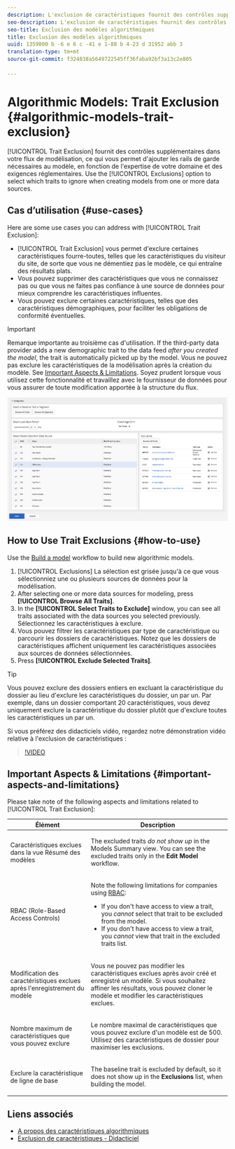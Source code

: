 ```yaml
---
description: L'exclusion de caractéristiques fournit des contrôles supplémentaires dans le processus de modélisation, ce qui vous permet d'ajouter les rails de garde nécessaires au modèle, en fonction de l'expertise de votre domaine et des exigences réglementaires. Utilisez l'option Exclusions pour sélectionner les caractéristiques à ignorer lors de la création de modèles à partir d'une ou de plusieurs sources de données.
seo-description: L'exclusion de caractéristiques fournit des contrôles supplémentaires dans le processus de modélisation, ce qui vous permet d'ajouter les rails de garde nécessaires au modèle, en fonction de l'expertise de votre domaine et des exigences réglementaires. Utilisez l'option Exclusions pour sélectionner les caractéristiques à ignorer lors de la création de modèles à partir d'une ou de plusieurs sources de données.
seo-title: Exclusion des modèles algorithmiques
title: Exclusion des modèles algorithmiques
uuid: 1359800 b -6 e 6 c -41 e 1-88 b 4-23 d 31952 abb 3
translation-type: tm+mt
source-git-commit: f324838a5649722545ff36faba92bf3a13c2e805

---
```



# Algorithmic Models: Trait Exclusion {#algorithmic-models-trait-exclusion}

[!UICONTROL Trait Exclusion] fournit des contrôles supplémentaires dans votre flux de modélisation, ce qui vous permet d&#39;ajouter les rails de garde nécessaires au modèle, en fonction de l&#39;expertise de votre domaine et des exigences réglementaires. Use the [!UICONTROL Exclusions] option to select which traits to ignore when creating models from one or more data sources.

## Cas d’utilisation {#use-cases}

Here are some use cases you can address with [!UICONTROL Trait Exclusion]:

* [!UICONTROL Trait Exclusion] vous permet d&#39;exclure certaines caractéristiques fourre-toutes, telles que les caractéristiques du visiteur du site, de sorte que vous ne démentiez pas le modèle, ce qui entraîne des résultats plats.
* Vous pouvez supprimer des caractéristiques que vous ne connaissez pas ou que vous ne faites pas confiance à une source de données pour mieux comprendre les caractéristiques influentes.
* Vous pouvez exclure certaines caractéristiques, telles que des caractéristiques démographiques, pour faciliter les obligations de conformité éventuelles.

>[!IMPORTANT]
>
>Remarque importante au troisième cas d&#39;utilisation. If the third-party data provider adds a new demographic trait to the data feed *after you created the model*, the trait is automatically picked up by the model. Vous ne pouvez pas exclure les caractéristiques de la modélisation après la création du modèle. See [Important Aspects &amp; Limitations](../../features/algorithmic-models/trait-exclusion-algo-models.md#important-aspects-and-limitations). Soyez prudent lorsque vous utilisez cette fonctionnalité et travaillez avec le fournisseur de données pour vous assurer de toute modification apportée à la structure du flux.

![](assets/lam_exclude_traits.png)

## How to Use Trait Exclusions {#how-to-use}

Use the [Build a model](../../features/algorithmic-models/create-model.md#build-model) workflow to build new algorithmic models.

1. [!UICONTROL Exclusions] La sélection est grisée jusqu&#39;à ce que vous sélectionniez une ou plusieurs sources de données pour la modélisation.
2. After selecting one or more data sources for modeling, press **[!UICONTROL Browse All Traits]**.
3. In the **[!UICONTROL Select Traits to Exclude]** window, you can see all traits associated with the data sources you selected previously. Sélectionnez les caractéristiques à exclure.
4. Vous pouvez filtrer les caractéristiques par type de caractéristique ou parcourir les dossiers de caractéristiques. Notez que les dossiers de caractéristiques affichent uniquement les caractéristiques associées aux sources de données sélectionnées.
5. Press **[!UICONTROL Exclude Selected Traits]**.

>[!TIP]
>
>Vous pouvez exclure des dossiers entiers en excluant la caractéristique du dossier au lieu d&#39;exclure les caractéristiques du dossier, un par un. Par exemple, dans un dossier comportant 20 caractéristiques, vous devez uniquement exclure la caractéristique du dossier plutôt que d&#39;exclure toutes les caractéristiques un par un.

Si vous préférez des didacticiels vidéo, regardez notre démonstration vidéo relative à l&#39;exclusion de caractéristiques :

>[!VIDEO](https://video.tv.adobe.com/v/25569/?quality=12&captions=fre_fr)

## Important Aspects &amp; Limitations {#important-aspects-and-limitations}

Please take note of the following aspects and limitations related to [!UICONTROL Trait Exclusion]:

<table id="table_BA5C3545BC9E4717BD567B00C803AA53"> 
 <thead> 
  <tr> 
   <th colname="col1" class="entry"> Élément </th> 
   <th colname="col2" class="entry"> Description </th>
  </tr> 
 </thead>
 <tbody> 
  <tr> 
   <td colname="col1"> <p>Caractéristiques exclues dans la vue Résumé des modèles </p> </td>
   <td colname="col2"> <p>The excluded traits <i>do not show up</i> in the Models Summary view. You can see the excluded traits only in the <b><span class="uicontrol"> Edit Model</span></b> workflow. </p> </td>
  </tr> 
  <tr> 
   <td colname="col1"> <p>RBAC (Role-Based Access Controls) </p> </td>
   <td colname="col2"> <p>Note the following limitations for companies using <a href="../../features/administration/administration-overview.md#administration"> RBAC</a>: </p> <p>
     <ul id="ul_38A4056C235B428C822EA4A353893786"> 
      <li id="li_2624FB35581F4807B8530910D63FFDBF">If you don't have access to view a trait, you <i>cannot</i> select that trait to be excluded from the model. </li>
      <li id="li_3FD7A12AAAA8462EA84A760C05F20379">If you don't have access to view a trait, you <i>cannot</i> view that trait in the excluded traits list. </li>
     </ul> </p> </td>
  </tr> 
  <tr> 
   <td colname="col1"> <p>Modification des caractéristiques exclues après l'enregistrement du modèle </p> </td>
   <td colname="col2"> <p>Vous ne pouvez pas modifier les caractéristiques exclues après avoir créé et enregistré un modèle. Si vous souhaitez affiner les résultats, vous pouvez cloner le modèle et modifier les caractéristiques exclues. </p> </td>
  </tr> 
  <tr> 
   <td colname="col1"> <p>Nombre maximum de caractéristiques que vous pouvez exclure </p> </td>
   <td colname="col2"> <p>Le nombre maximal de caractéristiques que vous pouvez exclure d'un modèle est de 500. Utilisez des caractéristiques de dossier pour maximiser les exclusions. </p> </td>
  </tr> 
  <tr> 
   <td colname="col1"> <p>Exclure la caractéristique de ligne de base </p> </td>
   <td colname="col2"> <p>The baseline trait is excluded by default, so it does not show up in the <b><span class="uicontrol"> Exclusions</span></b> list, when building the model. </p> </td>
  </tr>
 </tbody>
</table>

## Liens associés

* [A propos des caractéristiques algorithmiques](/help/using/features/algorithmic-models/understanding-models.md)
* [Exclusion de caractéristiques - Didacticiel](https://helpx.adobe.com/audience-manager/kt/using/excluding-traits-look-alike-model-feature-video-use.html)